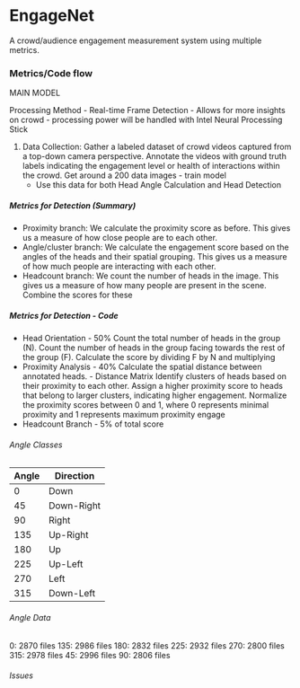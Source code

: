 # EngageNet
A crowd/audience engagement measurement system using multiple metrics.

### Metrics/Code flow
MAIN MODEL

Processing Method - Real-time Frame Detection - Allows for more insights on crowd - processing power will be handled with Intel Neural Processing Stick

1. Data Collection:
    Gather a labeled dataset of crowd videos captured from a top-down camera perspective.
    Annotate the videos with ground truth labels indicating the engagement level or health of interactions within the crowd.
    Get around a 200 data images - train model
    - Use this data for both Head Angle Calculation and Head Detection

##### Metrics for Detection (Summary)
- Proximity branch: We calculate the proximity score as before. This gives us a measure of how close people are to each other.
- Angle/cluster branch: We calculate the engagement score based on the angles of the heads and their spatial grouping. This gives us a measure of how much people are interacting with each other.
- Headcount branch: We count the number of heads in the image. This gives us a measure of how many people are present in the scene.
Combine the scores for these


##### Metrics for Detection - Code
- Head Orientation - 50%
    Count the total number of heads in the group (N).
    Count the number of heads in the group facing towards the rest of the group (F).
    Calculate the score by dividing F by N and multiplying
- Proximity Analysis - 40%
    Calculate the spatial distance between annotated heads. - Distance Matrix
    Identify clusters of heads based on their proximity to each other.
    Assign a higher proximity score to heads that belong to larger clusters, indicating higher engagement.
    Normalize the proximity scores between 0 and 1, where 0 represents minimal proximity and 1 represents maximum proximity engage
- Headcount Branch - 5% of total score


###### Angle Classes
| Angle | Direction |
|-------|-----------|
| 0     | Down      |
| 45    | Down-Right|
| 90    | Right     |
| 135   | Up-Right  |
| 180   | Up        |
| 225   | Up-Left   |
| 270   | Left      |
| 315   | Down-Left |


###### Angle Data
0: 2870 files
135: 2986 files
180: 2832 files
225: 2932 files
270: 2800 files
315: 2978 files
45: 2996 files
90: 2806 files


###### Issues
